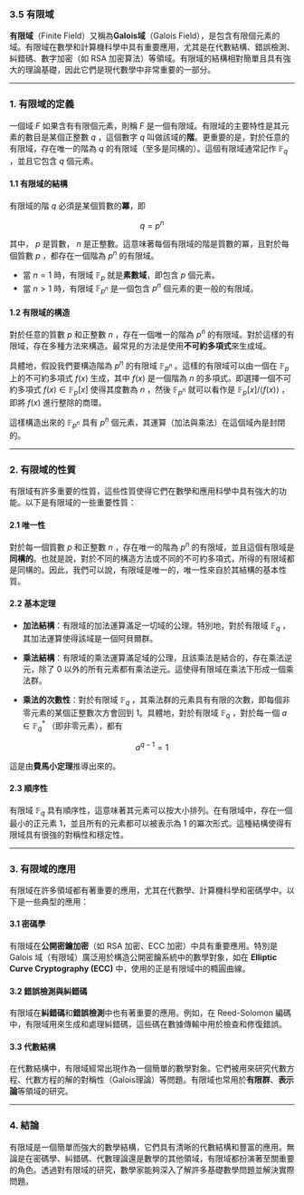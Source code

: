 ### 3.5 有限域

**有限域**（Finite Field）又稱為**Galois域**（Galois Field），是包含有限個元素的域。有限域在數學和計算機科學中具有重要應用，尤其是在代數結構、錯誤檢測、糾錯碼、數字加密（如 RSA 加密算法）等領域。有限域的結構相對簡單且具有強大的理論基礎，因此它們是現代數學中非常重要的一部分。

---

### 1. 有限域的定義

一個域  $`F`$  如果含有有限個元素，則稱  $`F`$  是一個有限域。有限域的主要特性是其元素的數目是某個正整數  $`q`$ ，這個數字  $`q`$  叫做該域的**階**。更重要的是，對於任意的有限域，存在唯一的階為  $`q`$  的有限域（至多是同構的）。這個有限域通常記作  $`\mathbb{F}_q`$ ，並且它包含  $`q`$  個元素。

#### 1.1 有限域的結構

有限域的階  $`q`$  必須是某個質數的**冪**，即

```math
q = p^n
```

其中， $`p`$  是質數， $`n`$  是正整數。這意味著每個有限域的階是質數的冪，且對於每個質數  $`p`$ ，都存在一個階為  $`p^n`$  的有限域。

- 當  $`n = 1`$  時，有限域  $`\mathbb{F}_p`$  就是**素數域**，即包含  $`p`$  個元素。
- 當  $`n > 1`$  時，有限域  $`\mathbb{F}_{p^n}`$  是一個包含  $`p^n`$  個元素的更一般的有限域。

#### 1.2 有限域的構造

對於任意的質數  $`p`$  和正整數  $`n`$ ，存在一個唯一的階為  $`p^n`$  的有限域。對於這樣的有限域，存在多種方法來構造。最常見的方法是使用**不可約多項式**來生成域。

具體地，假設我們要構造階為  $`p^n`$  的有限域  $`\mathbb{F}_{p^n}`$ 。這樣的有限域可以由一個在  $`\mathbb{F}_p`$  上的不可約多項式  $`f(x)`$  生成，其中  $`f(x)`$  是一個階為  $`n`$  的多項式。即選擇一個不可約多項式  $`f(x) \in \mathbb{F}_p[x]`$  使得其度數為  $`n`$ ，然後  $`\mathbb{F}_{p^n}`$  就可以看作是  $`\mathbb{F}_p[x] / \langle f(x) \rangle`$ ，即將  $`f(x)`$  進行整除的商環。

這樣構造出來的  $`\mathbb{F}_{p^n}`$  具有  $`p^n`$  個元素，其運算（加法與乘法）在這個域內是封閉的。

---

### 2. 有限域的性質

有限域有許多重要的性質，這些性質使得它們在數學和應用科學中具有強大的功能。以下是有限域的一些重要性質：

#### 2.1 唯一性

對於每一個質數  $`p`$  和正整數  $`n`$ ，存在唯一的階為  $`p^n`$  的有限域，並且這個有限域是**同構的**。也就是說，對於不同的構造方法或不同的不可約多項式，所得的有限域都是同構的。因此，我們可以說，有限域是唯一的，唯一性來自於其結構的基本性質。

#### 2.2 基本定理

- **加法結構**：有限域的加法運算滿足一切域的公理。特別地，對於有限域  $`\mathbb{F}_q`$ ，其加法運算使得該域是一個阿貝爾群。
  
- **乘法結構**：有限域的乘法運算滿足域的公理，且該乘法是結合的，存在乘法逆元，除了 0 以外的所有元素都有乘法逆元。這使得有限域在乘法下形成一個乘法群。

- **乘法的次數性**：對於有限域  $`\mathbb{F}_q`$ ，其乘法群的元素具有有限的次數，即每個非零元素的某個正整數次方會回到 1。具體地，對於有限域  $`\mathbb{F}_q`$ ，對於每一個  $`a \in \mathbb{F}_q^*`$ （即非零元素），都有
  
```math
a^{q-1} = 1
```

  這是由**費馬小定理**推導出來的。

#### 2.3 順序性

有限域  $`\mathbb{F}_q`$  具有順序性，這意味著其元素可以按大小排列。在有限域中，存在一個最小的正元素 1，並且所有的元素都可以被表示為 1 的冪次形式。這種結構使得有限域具有很強的對稱性和穩定性。

---

### 3. 有限域的應用

有限域在許多領域都有著重要的應用，尤其在代數學、計算機科學和密碼學中。以下是一些典型的應用：

#### 3.1 密碼學

有限域在**公開密鑰加密**（如 RSA 加密、ECC 加密）中具有重要應用。特別是 Galois 域（有限域）廣泛用於構造公開密鑰系統中的數學對象，如在 **Elliptic Curve Cryptography (ECC)** 中，使用的正是有限域中的橢圓曲線。

#### 3.2 錯誤檢測與糾錯碼

有限域在**糾錯碼**和**錯誤檢測**中也有著重要的應用。例如，在 Reed-Solomon 編碼中，有限域用來生成和處理糾錯碼，這些碼在數據傳輸中用於檢查和修復錯誤。

#### 3.3 代數結構

在代數結構中，有限域經常出現作為一個簡單的數學對象。它們被用來研究代數方程、代數方程的解的對稱性（Galois理論）等問題。有限域也常用於**有限群**、**表示論**等領域的研究。

---

### 4. 結論

有限域是一個簡單而強大的數學結構，它們具有清晰的代數結構和豐富的應用。無論是在密碼學、糾錯碼、代數理論還是數學的其他領域，有限域都扮演著至關重要的角色。透過對有限域的研究，數學家能夠深入了解許多基礎數學問題並解決實際問題。